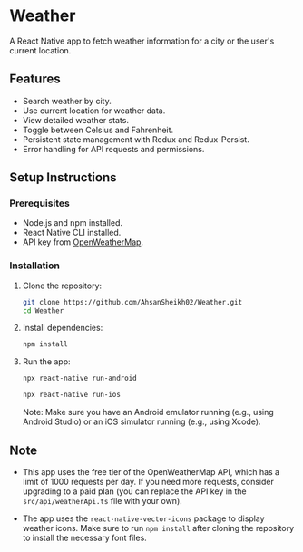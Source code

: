 # Weather

A React Native app to fetch weather information for a city or the user's current location.

## Features

- Search weather by city.
- Use current location for weather data.
- View detailed weather stats.
- Toggle between Celsius and Fahrenheit.
- Persistent state management with Redux and Redux-Persist.
- Error handling for API requests and permissions.

## Setup Instructions

### Prerequisites

- Node.js and npm installed.
- React Native CLI installed.
- API key from [OpenWeatherMap](https://weatherapi.com/).

### Installation

1. Clone the repository:

   ```bash
   git clone https://github.com/AhsanSheikh02/Weather.git
   cd Weather
   ```

2. Install dependencies:

   ```bash
   npm install
   ```

3. Run the app:

   ```bash
   npx react-native run-android
   ```

   ```bash
   npx react-native run-ios
   ```

   Note: Make sure you have an Android emulator running (e.g., using Android Studio) or an iOS simulator running (e.g., using Xcode).

## Note

- This app uses the free tier of the OpenWeatherMap API, which has a limit of 1000 requests per day. If you need more requests, consider upgrading to a paid plan (you can replace the API key in the `src/api/weatherApi.ts` file with your own).

- The app uses the `react-native-vector-icons` package to display weather icons. Make sure to run `npm install` after cloning the repository to install the necessary font files.
